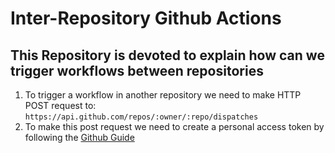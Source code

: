 # Inter-Repository Github Actions
This Repository is devoted to explain how can we trigger workflows between repositories
--
1) To trigger a workflow in another repository we need to make HTTP POST request to:
`https://api.github.com/repos/:owner/:repo/dispatches`
2) To make this post request we need to create a personal access token by following the [Github Guide](https://help.github.com/en/github/authenticating-to-github/creating-a-personal-access-token-for-the-command-line)
